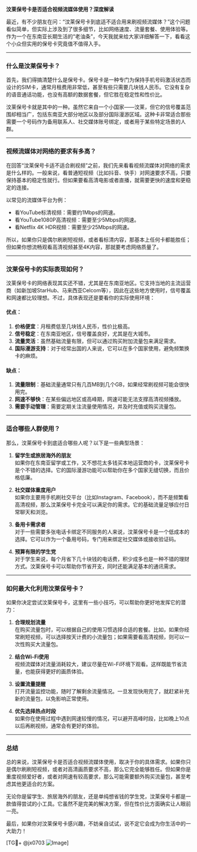**汶莱保号卡是否适合视频流媒体使用？深度解读**

最近，有不少朋友在问：“汶莱保号卡到底适不适合用来刷视频流媒体？”这个问题看似简单，但实际上涉及到了很多细节，比如网络速度、流量套餐、使用体验等。作为一个在东南亚长期生活的“老油条”，今天我就来给大家详细解答一下，看看这个小众但实用的保号卡究竟值不值得入手。

---

### **什么是汶莱保号卡？**
首先，我们得搞清楚什么是保号卡。保号卡是一种专门为保持手机号码激活状态而设计的SIM卡，通常月租费用非常低，甚至有些只需要几块钱人民币。它没有复杂的语音通话功能，也没有高额的数据套餐，但它胜在稳定性和性价比。

汶莱保号卡就是其中的一种。虽然它来自一个小国家——汶莱，但它的信号覆盖范围却相当广，包括东南亚大部分地区以及部分国际漫游区域。这种卡非常适合那些需要一个号码作为备用联系人、社交媒体账号绑定，或者用于某些特定场景的人群。

---

### **视频流媒体对网络的要求有多高？**
在回答“汶莱保号卡适不适合刷视频”之前，我们先来看看视频流媒体对网络的需求是什么样的。一般来说，看普通短视频（比如抖音、快手）对网速要求不高，只要保持基本的稳定性就行。但如果要看高清电影或者直播，就需要更快的速度和更稳定的连接。

以常见的流媒体平台为例：
- 看YouTube标清视频：需要约1Mbps的网速。
- 看YouTube1080P高清视频：需要至少5Mbps的网速。
- 看Netflix 4K HDR视频：需要至少25Mbps的网速。

所以，如果你只是偶尔刷刷短视频，或者看标清内容，那基本上任何卡都能胜任；但如果你想流畅观看高清视频甚至4K内容，那就要考虑网络质量了。

---

### **汶莱保号卡的实际表现如何？**
汶莱保号卡的网络表现其实还不错，尤其是在东南亚地区。它支持当地的主流运营商（如新加坡StarHub、马来西亚Celcom等），因此在这些地方使用时，信号覆盖和网速都比较理想。不过，具体表现还是要看你的实际使用环境：

#### **优点：**
1. **价格便宜**：月租费低至几块钱人民币，性价比极高。
2. **信号稳定**：在东南亚地区，信号覆盖良好，尤其是在大城市。
3. **流量灵活**：虽然基础流量有限，但可以通过购买附加流量包来满足需求。
4. **国际漫游支持**：对于经常出国的人来说，它可以在多个国家使用，避免频繁换卡的麻烦。

#### **缺点：**
1. **流量限制**：基础流量通常只有几百MB到几个GB，如果经常刷视频可能会很快用完。
2. **网速不够快**：在某些偏远地区或高峰期，网速可能无法支撑高清视频播放。
3. **需要手动管理**：需要定期关注流量使用情况，并及时充值或购买流量包。

---

### **适合哪些人群使用？**
那么，汶莱保号卡到底适合哪些人呢？以下是一些典型场景：

1. **留学生或旅居海外的朋友**  
   如果你在东南亚留学或工作，又不想花太多钱买本地运营商的卡，汶莱保号卡是个不错的选择。它的国际漫游功能可以帮助你在多个国家无缝切换，而且价格低廉。

2. **社交媒体重度用户**  
   如果你主要用手机刷社交平台（比如Instagram、Facebook），而不是频繁看高清视频，那么汶莱保号卡完全可以满足你的需求。它的基础流量足够应付日常聊天和浏览。

3. **备用卡需求者**  
   对于一些需要多张电话卡绑定不同服务的人来说，汶莱保号卡是一个低成本的选择。它可以作为一个备用号码，专门用来绑定社交媒体或接收验证码。

4. **预算有限的学生党**  
   对于学生来说，每个月省下几十块钱的电话费，积少成多也是一种不错的理财方式。汶莱保号卡可以帮助你节省开支，同时还能满足基本的通讯需求。

---

### **如何最大化利用汶莱保号卡？**
如果你决定尝试汶莱保号卡，这里有一些小技巧，可以帮助你更好地发挥它的潜力：

1. **合理规划流量**  
   在购买流量包时，可以根据自己的使用习惯选择合适的套餐。比如，如果你经常刷短视频，可以选择按天计费的小流量包；如果需要看高清视频，则可以一次性购买大流量包。

2. **结合Wi-Fi使用**  
   视频流媒体对流量消耗较大，建议尽量在Wi-Fi环境下观看。这样既能节省流量，也能获得更好的画质体验。

3. **设置流量提醒**  
   打开流量监控功能，随时了解剩余流量情况。一旦发现快用完了，就赶紧补充新的流量包，以免影响正常使用。

4. **优先选择热点时段**  
   如果你在使用过程中遇到网速较慢的情况，可以避开高峰时段，比如晚上10点以后再刷视频，通常会有更好的体验。

---

### **总结**
总的来说，汶莱保号卡是否适合视频流媒体使用，取决于你的具体需求。如果你只是偶尔刷刷短视频，或者对高清画质要求不高，那么它完全能够胜任。但如果你是重度视频爱好者，或者对网速有较高要求，那么可能需要额外购买流量包，甚至考虑其他更适合的方案。

无论你是留学生、旅居海外的朋友，还是单纯想省钱的学生党，汶莱保号卡都是一款值得尝试的小工具。它虽然不是完美的解决方案，但在性价比方面确实让人眼前一亮。

最后，如果你对汶莱保号卡感兴趣，不妨亲自试试，说不定它会成为你生活中的一大助力！  

[TG💪+ @jx0703 ![Image](https://github.com/user-attachments/assets/dbca1d08-cadb-493c-b0ec-ad6f7a83f270)]
